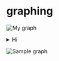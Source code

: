 # graphing

![My graph](https://g.gravizo.com/source/custom_mark1?https%3A%2F%2Fraw.githubusercontent.com%2Fyoomlam%2Fgraphing%2Fmaster%2FREADME.md)

<details> 
<summary>Hi</summary>
custom_mark1
  digraph G {
    size ="4,4";
    main [shape=box];
    main -> parse [weight=8];
    parse -> execute;
    main -> init [style=dotted];
    main -> cleanup;
    execute -> { make_string; printf};
    init -> make_string;
    edge [color=red];
    main -> printf [style=bold,label="100 times"];
    make_string [label="make a string"];
    node [shape=box,style=filled,color=".7 .3 1.0"];
    execute -> compare;
  }
custom_mark1
</details>


![Sample graph](https://g.gravizo.com/source/custom_mark10?https%3A%2F%2Fraw.githubusercontent.com%2FTLmaK0%2Fgravizo%2Fmaster%2FREADME.md)

